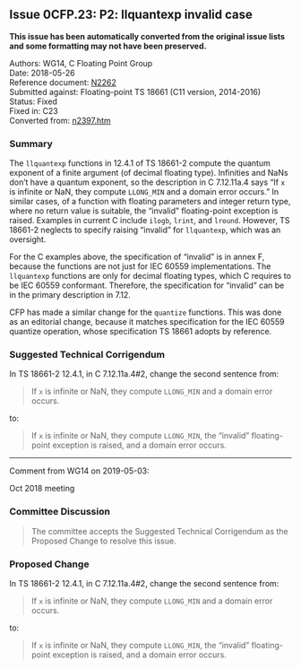 ## Issue 0CFP.23: P2: llquantexp invalid case

**This issue has been automatically converted from the original issue lists and some formatting may not have been preserved.**

Authors: WG14, C Floating Point Group  
Date: 2018-05-26  
Reference document: [N2262](https://www.open-std.org/jtc1/sc22/wg14/www/docs/n2262.pdf)  
Submitted against: Floating-point TS 18661 (C11 version, 2014-2016)  
Status: Fixed  
Fixed in: C23  
Converted from: [n2397.htm](https://www.open-std.org/jtc1/sc22/wg14/www/docs/n2397.htm)

### Summary

The `llquantexp` functions in 12.4.1 of TS 18661-2 compute the quantum exponent
of a finite argument (of decimal floating type). Infinities and NaNs don’t have
a quantum exponent, so the description in C 7.12.11a.4 says “If `x` is infinite
or NaN, they compute `LLONG_MIN` and a domain error occurs.” In similar cases,
of a function with floating parameters and integer return type, where no return
value is suitable, the “invalid” floating-point exception is raised. Examples in
current C include `ilogb`, `lrint`, and `lround`. However, TS 18661-2 neglects
to specify raising “invalid” for `llquantexp`, which was an oversight.

For the C examples above, the specification of “invalid” is in annex F, because
the functions are not just for IEC 60559 implementations. The `llquantexp`
functions are only for decimal floating types, which C requires to be IEC 60559
conformant. Therefore, the specification for “invalid” can be in the primary
description in 7.12.

CFP has made a similar change for the `quantize` functions. This was done as an
editorial change, because it matches specification for the IEC 60559 quantize
operation, whose specification TS 18661 adopts by reference.

### Suggested Technical Corrigendum

In TS 18661-2 12.4.1, in C 7.12.11a.4#2, change the second sentence from:

> If `x` is infinite or NaN, they compute `LLONG_MIN` and a domain error occurs.

to:

> If `x` is infinite or NaN, they compute `LLONG_MIN`, the “invalid”
> floating-point exception is raised, and a domain error occurs.

---

Comment from WG14 on 2019-05-03:

Oct 2018 meeting

### Committee Discussion

> The committee accepts the Suggested Technical Corrigendum as the Proposed Change
> to resolve this issue.

### Proposed Change

In TS 18661-2 12.4.1, in C 7.12.11a.4#2, change the second sentence from:

> If `x` is infinite or NaN, they compute `LLONG_MIN` and a domain error occurs.

to:

> If `x` is infinite or NaN, they compute `LLONG_MIN`, the “invalid”
> floating-point exception is raised, and a domain error occurs.
